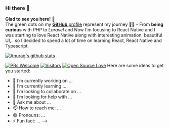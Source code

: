 ### Hi there 👋
**Glad to see you here!** :star_struck: <br> The green dots on my [**GitHub** profile](https://github.com/delta94?tab=repositories) represent my journey :running_man: - From **being curious** with *PHP* to *Laravel* and Now I'm focusing to React Native and I was starting to love React Native along with interesting animation, beautiful UI,.. so I decided to spend a lot of time on learning React, React Native and Typescript. 

[![Anurag's github stats](https://github-readme-stats.vercel.app/api?username=delta94&show_icons=true&theme=tokyonight)](https://github.com/anuraghazra/github-readme-stats)

[![PRs Welcome](https://img.shields.io/badge/PRs-welcome-brightgreen.svg?style=flat&logo=github)](https://github.com/delta94) [![Visitors](https://visitor-badge.glitch.me/badge?page_id=delta94.visitor-badge)](https://github.com/delta94) [![Open Source Love](https://badges.frapsoft.com/os/v2/open-source.svg?v=103)](https://github.com/delta94)
Here are some ideas to get you started:

- 🔭 I’m currently working on ...
- 🌱 I’m currently learning ...
- 👯 I’m looking to collaborate on ...
- 🤔 I’m looking for help with ...
- 💬 Ask me about ...
- 📫 How to reach me: ...
- 😄 Pronouns: ...
- ⚡ Fun fact: ...
-->
